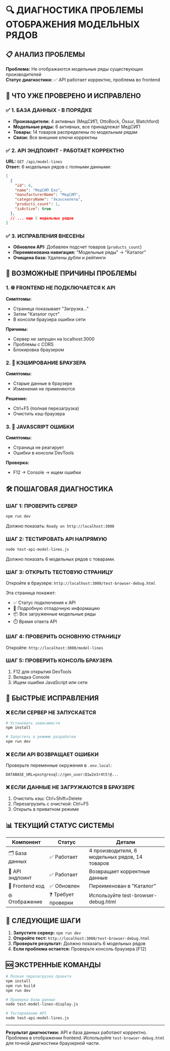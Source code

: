 # 🔍 ДИАГНОСТИКА ПРОБЛЕМЫ ОТОБРАЖЕНИЯ МОДЕЛЬНЫХ РЯДОВ

## 📋 АНАЛИЗ ПРОБЛЕМЫ

**Проблема:** Не отображаются модельные ряды существующих производителей  
**Статус диагностики:** ✅ API работает корректно, проблема во frontend

## 🎯 ЧТО УЖЕ ПРОВЕРЕНО И ИСПРАВЛЕНО

### ✅ 1. БАЗА ДАННЫХ - В ПОРЯДКЕ
- **Производители:** 4 активных (МедСИП, OttoBock, Össur, Blatchford)
- **Модельные ряды:** 6 активных, все принадлежат МедСИП
- **Товары:** 14 товаров распределены по модельным рядам
- **Связи:** Все внешние ключи корректны

### ✅ 2. API ЭНДПОИНТ - РАБОТАЕТ КОРРЕКТНО  
**URL:** `GET /api/model-lines`  
**Ответ:** 6 модельных рядов с полными данными:

```json
[
  {
    "id": 6,
    "name": "МедСИП Exo",
    "manufacturerName": "МедСИП",
    "categoryName": "Экзоскелеты",
    "products_count": 1,
    "isActive": true
  },
  // ... еще 5 модельных рядов
]
```

### ✅ 3. ИСПРАВЛЕНИЯ ВНЕСЕНЫ
- **Обновлен API:** Добавлен подсчет товаров (`products_count`)
- **Переименована навигация:** "Модельные ряды" → "Каталог"
- **Очищена база:** Удалены дубли и рейтинги

## 🎲 ВОЗМОЖНЫЕ ПРИЧИНЫ ПРОБЛЕМЫ

### 1. 🌐 FRONTEND НЕ ПОДКЛЮЧАЕТСЯ К API
**Симптомы:**
- Страница показывает "Загрузка..." 
- Затем "Каталог пуст"
- В консоли браузера ошибки сети

**Причины:**
- Сервер не запущен на localhost:3000
- Проблемы с CORS
- Блокировка браузером

### 2. 🔄 КЭШИРОВАНИЕ БРАУЗЕРА
**Симптомы:**
- Старые данные в браузере
- Изменения не применяются

**Решение:**
- Ctrl+F5 (полная перезагрузка)
- Очистить кэш браузера

### 3. 📱 JAVASCRIPT ОШИБКИ
**Симптомы:**
- Страница не реагирует
- Ошибки в консоли DevTools

**Проверка:**
- F12 → Console → ищем ошибки

## 🛠️ ПОШАГОВАЯ ДИАГНОСТИКА

### ШАГ 1: ПРОВЕРИТЬ СЕРВЕР
```bash
npm run dev
```
Должно показать: `Ready on http://localhost:3000`

### ШАГ 2: ТЕСТИРОВАТЬ API НАПРЯМУЮ
```bash
node test-api-model-lines.js
```
Должно показать 6 модельных рядов с товарами.

### ШАГ 3: ОТКРЫТЬ ТЕСТОВУЮ СТРАНИЦУ
Откройте в браузере: `http://localhost:3000/test-browser-debug.html`

Эта страница покажет:
- ✅ Статус подключения к API
- 🐛 Подробную отладочную информацию  
- 📦 Все загруженные модельные ряды
- ⏱️ Время ответа API

### ШАГ 4: ПРОВЕРИТЬ ОСНОВНУЮ СТРАНИЦУ
Откройте: `http://localhost:3000/model-lines`

### ШАГ 5: ПРОВЕРИТЬ КОНСОЛЬ БРАУЗЕРА
1. F12 для открытия DevTools
2. Вкладка Console
3. Ищем ошибки JavaScript или сети

## 🔧 БЫСТРЫЕ ИСПРАВЛЕНИЯ

### ❌ ЕСЛИ СЕРВЕР НЕ ЗАПУСКАЕТСЯ
```bash
# Установить зависимости
npm install

# Запустить в режиме разработки
npm run dev
```

### ❌ ЕСЛИ API ВОЗВРАЩАЕТ ОШИБКИ
Проверьте переменные окружения в `.env.local`:
```env
DATABASE_URL=postgresql://gen_user:Q1w2e3r4t5!@...
```

### ❌ ЕСЛИ ДАННЫЕ НЕ ЗАГРУЖАЮТСЯ В БРАУЗЕРЕ
1. Очистить кэш: Ctrl+Shift+Delete
2. Перезагрузить с очисткой: Ctrl+F5
3. Открыть в приватном режиме

## 📊 ТЕКУЩИЙ СТАТУС СИСТЕМЫ

| Компонент | Статус | Детали |
|-----------|--------|---------|
| 🗂️ База данных | ✅ Работает | 4 производителя, 6 модельных рядов, 14 товаров |
| 🔌 API эндпоинт | ✅ Работает | Возвращает корректные данные |
| 🎨 Frontend код | ✅ Обновлен | Переименован в "Каталог" |
| 🌐 Отображение | ❓ Требует проверки | Используйте test-browser-debug.html |

## 🎯 СЛЕДУЮЩИЕ ШАГИ

1. **Запустите сервер:** `npm run dev`
2. **Откройте тест:** `http://localhost:3000/test-browser-debug.html`
3. **Проверьте результат:** Должно показать 6 модельных рядов
4. **Если проблема остается:** Проверьте консоль браузера (F12)

## 🆘 ЭКСТРЕННЫЕ КОМАНДЫ

```bash
# Полная перезагрузка проекта
npm install
npm run build
npm run dev

# Проверка базы данных
node test-model-lines-display.js

# Тестирование API
node test-api-model-lines.js
```

---

**Результат диагностики:** API и база данных работают корректно. Проблема в отображении frontend. Используйте `test-browser-debug.html` для точной диагностики браузерной части. 